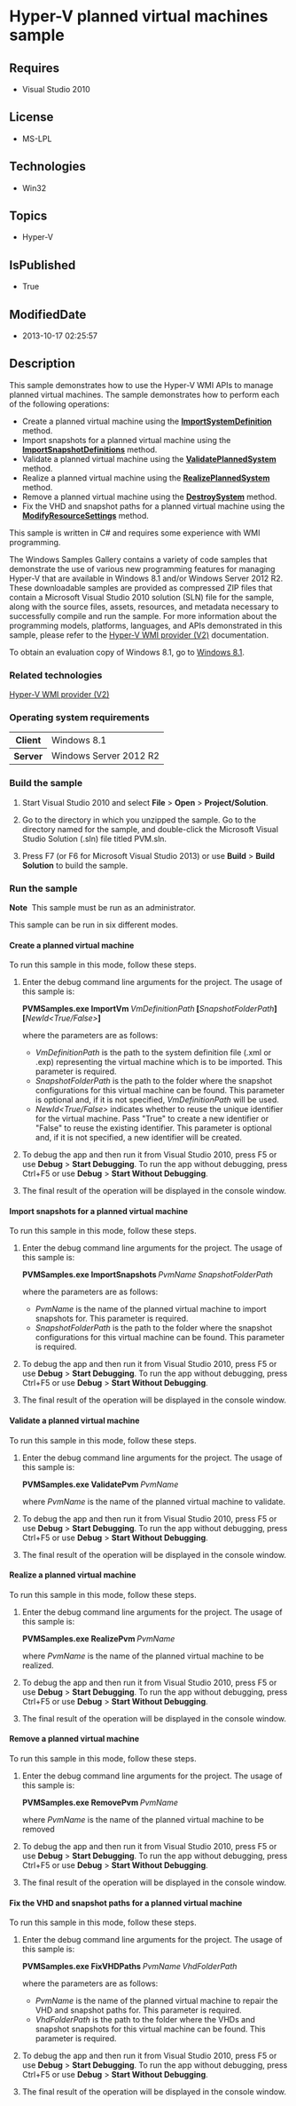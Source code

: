 # Hyper-V planned virtual machines sample
## Requires
* Visual Studio 2010
## License
* MS-LPL
## Technologies
* Win32
## Topics
* Hyper-V
## IsPublished
* True
## ModifiedDate
* 2013-10-17 02:25:57
## Description

<div id="mainSection">
<p>This sample demonstrates how to use the Hyper-V WMI APIs to manage planned virtual machines. The sample demonstrates how to perform each of the following operations:</p>
<ul>
<li>Create a planned virtual machine using the <a href="http://msdn.microsoft.com/en-us/library/windows/desktop/hh850082">
<b>ImportSystemDefinition</b></a> method. </li><li>Import snapshots for a planned virtual machine using the <a href="http://msdn.microsoft.com/en-us/library/windows/desktop/hh850081">
<b>ImportSnapshotDefinitions</b></a> method. </li><li>Validate a planned virtual machine using the <a href="http://msdn.microsoft.com/en-us/library/windows/desktop/hh850311">
<b>ValidatePlannedSystem</b></a> method. </li><li>Realize a planned virtual machine using the <a href="http://msdn.microsoft.com/en-us/library/windows/desktop/hh850268">
<b>RealizePlannedSystem</b></a> method. </li><li>Remove a planned virtual machine using the <a href="http://msdn.microsoft.com/en-us/library/windows/desktop/hh850045">
<b>DestroySystem</b></a> method. </li><li>Fix the VHD and snapshot paths for a planned virtual machine using the <a href="http://msdn.microsoft.com/en-us/library/windows/desktop/hh850099">
<b>ModifyResourceSettings</b></a> method. </li></ul>
<p></p>
<p>This sample is written in C# and requires some experience with WMI programming.</p>
<p>The Windows Samples Gallery contains a variety of code samples that demonstrate the use of various new programming features for managing Hyper-V that are available in Windows&nbsp;8.1 and/or Windows Server&nbsp;2012&nbsp;R2. These downloadable samples are provided as compressed
 ZIP files that contain a Microsoft Visual Studio&nbsp;2010 solution (SLN) file for the sample, along with the source files, assets, resources, and metadata necessary to successfully compile and run the sample. For more information about the programming models,
 platforms, languages, and APIs demonstrated in this sample, please refer to the <a href="http://msdn.microsoft.com/en-us/library/windows/desktop/hh850319">
Hyper-V WMI provider (V2)</a> documentation.</p>
<p>To obtain an evaluation copy of Windows&nbsp;8.1, go to <a href="http://go.microsoft.com/fwlink/p/?linkid=301696">
Windows&nbsp;8.1</a>.</p>
<h3>Related technologies</h3>
<a href="http://msdn.microsoft.com/en-us/library/windows/desktop/hh850319">Hyper-V WMI provider (V2)</a>
<h3>Operating system requirements</h3>
<table>
<tbody>
<tr>
<th>Client</th>
<td><dt>Windows&nbsp;8.1 </dt></td>
</tr>
<tr>
<th>Server</th>
<td><dt>Windows Server&nbsp;2012&nbsp;R2 </dt></td>
</tr>
</tbody>
</table>
<h3>Build the sample</h3>
<ol>
<li>
<p>Start Visual Studio&nbsp;2010 and select <b>File</b> &gt; <b>Open</b> &gt; <b>Project/Solution</b>.</p>
</li><li>
<p>Go to the directory in which you unzipped the sample. Go to the directory named for the sample, and double-click the Microsoft Visual Studio Solution (.sln) file titled PVM.sln.</p>
</li><li>
<p>Press F7 (or F6 for Microsoft Visual Studio&nbsp;2013) or use <b>Build</b> &gt; <b>
Build Solution</b> to build the sample.</p>
</li></ol>
<h3>Run the sample</h3>
<p></p>
<p class="note"><b>Note</b>&nbsp;&nbsp;This sample must be run as an administrator.</p>
<p></p>
<p>This sample can be run in six different modes.</p>
<h4><a id="Create_a_planned_virtual_machine"></a><a id="create_a_planned_virtual_machine"></a><a id="CREATE_A_PLANNED_VIRTUAL_MACHINE"></a>Create a planned virtual machine</h4>
<p>To run this sample in this mode, follow these steps.</p>
<ol>
<li>
<p>Enter the debug command line arguments for the project. The usage of this sample is:</p>
<p><b>PVMSamples.exe ImportVm </b><i>VmDefinitionPath</i><b> [</b><i>SnapshotFolderPath</i><b>] [</b><i>NewId&lt;True/False&gt;</i><b>]</b></p>
<p>where the parameters are as follows:</p>
<ul>
<li><i>VmDefinitionPath</i> is the path to the system definition file (.xml or .exp) representing the virtual machine which is to be imported. This parameter is required.
</li><li><i>SnapshotFolderPath</i> is the path to the folder where the snapshot configurations for this virtual machine can be found. This parameter is optional and, if it is not specified,
<i>VmDefinitionPath</i> will be used. </li><li><i>NewId&lt;True/False&gt;</i> indicates whether to reuse the unique identifier for the virtual machine. Pass &quot;True&quot; to create a new identifier or &quot;False&quot; to reuse the existing identifier. This parameter is optional and, if it is not specified, a new identifier
 will be created. </li></ul>
<p></p>
</li><li>
<p>To debug the app and then run it from Visual Studio&nbsp;2010, press F5 or use <b>Debug</b> &gt;
<b>Start Debugging</b>. To run the app without debugging, press Ctrl&#43;F5 or use <b>
Debug</b> &gt; <b>Start Without Debugging</b>.</p>
</li><li>The final result of the operation will be displayed in the console window. </li></ol>
<h4><a id="Import_snapshots_for_a_planned_virtual_machine"></a><a id="import_snapshots_for_a_planned_virtual_machine"></a><a id="IMPORT_SNAPSHOTS_FOR_A_PLANNED_VIRTUAL_MACHINE"></a>Import snapshots for a planned virtual machine</h4>
<p>To run this sample in this mode, follow these steps.</p>
<ol>
<li>
<p>Enter the debug command line arguments for the project. The usage of this sample is:</p>
<p><b>PVMSamples.exe ImportSnapshots </b><i>PvmName</i><b> </b><i>SnapshotFolderPath</i></p>
<p>where the parameters are as follows:</p>
<ul>
<li><i>PvmName</i> is the name of the planned virtual machine to import snapshots for. This parameter is required.
</li><li><i>SnapshotFolderPath</i> is the path to the folder where the snapshot configurations for this virtual machine can be found. This parameter is required.
</li></ul>
<p></p>
</li><li>
<p>To debug the app and then run it from Visual Studio&nbsp;2010, press F5 or use <b>Debug</b> &gt;
<b>Start Debugging</b>. To run the app without debugging, press Ctrl&#43;F5 or use <b>
Debug</b> &gt; <b>Start Without Debugging</b>.</p>
</li><li>The final result of the operation will be displayed in the console window. </li></ol>
<h4><a id="Validate_a_planned_virtual_machine"></a><a id="validate_a_planned_virtual_machine"></a><a id="VALIDATE_A_PLANNED_VIRTUAL_MACHINE"></a>Validate a planned virtual machine</h4>
<p>To run this sample in this mode, follow these steps.</p>
<ol>
<li>
<p>Enter the debug command line arguments for the project. The usage of this sample is:</p>
<p><b>PVMSamples.exe ValidatePvm </b><i>PvmName</i></p>
<p>where <i>PvmName</i> is the name of the planned virtual machine to validate.</p>
</li><li>
<p>To debug the app and then run it from Visual Studio&nbsp;2010, press F5 or use <b>Debug</b> &gt;
<b>Start Debugging</b>. To run the app without debugging, press Ctrl&#43;F5 or use <b>
Debug</b> &gt; <b>Start Without Debugging</b>.</p>
</li><li>The final result of the operation will be displayed in the console window. </li></ol>
<h4><a id="Realize_a_planned_virtual_machine"></a><a id="realize_a_planned_virtual_machine"></a><a id="REALIZE_A_PLANNED_VIRTUAL_MACHINE"></a>Realize a planned virtual machine</h4>
<p>To run this sample in this mode, follow these steps.</p>
<ol>
<li>
<p>Enter the debug command line arguments for the project. The usage of this sample is:</p>
<p><b>PVMSamples.exe RealizePvm </b><i>PvmName</i></p>
<p>where <i>PvmName</i> is the name of the planned virtual machine to be realized.</p>
</li><li>
<p>To debug the app and then run it from Visual Studio&nbsp;2010, press F5 or use <b>Debug</b> &gt;
<b>Start Debugging</b>. To run the app without debugging, press Ctrl&#43;F5 or use <b>
Debug</b> &gt; <b>Start Without Debugging</b>.</p>
</li><li>The final result of the operation will be displayed in the console window. </li></ol>
<h4><a id="Remove_a_planned_virtual_machine"></a><a id="remove_a_planned_virtual_machine"></a><a id="REMOVE_A_PLANNED_VIRTUAL_MACHINE"></a>Remove a planned virtual machine</h4>
<p>To run this sample in this mode, follow these steps.</p>
<ol>
<li>
<p>Enter the debug command line arguments for the project. The usage of this sample is:</p>
<p><b>PVMSamples.exe RemovePvm </b><i>PvmName</i></p>
<p>where <i>PvmName</i> is the name of the planned virtual machine to be removed</p>
</li><li>
<p>To debug the app and then run it from Visual Studio&nbsp;2010, press F5 or use <b>Debug</b> &gt;
<b>Start Debugging</b>. To run the app without debugging, press Ctrl&#43;F5 or use <b>
Debug</b> &gt; <b>Start Without Debugging</b>.</p>
</li><li>The final result of the operation will be displayed in the console window. </li></ol>
<h4><a id="Fix_the_VHD_and_snapshot_paths_for_a_planned_virtual_machine"></a><a id="fix_the_vhd_and_snapshot_paths_for_a_planned_virtual_machine"></a><a id="FIX_THE_VHD_AND_SNAPSHOT_PATHS_FOR_A_PLANNED_VIRTUAL_MACHINE"></a>Fix the VHD and snapshot paths
 for a planned virtual machine</h4>
<p>To run this sample in this mode, follow these steps.</p>
<ol>
<li>
<p>Enter the debug command line arguments for the project. The usage of this sample is:</p>
<p><b>PVMSamples.exe FixVHDPaths </b><i>PvmName</i><b> </b><i>VhdFolderPath</i></p>
<p>where the parameters are as follows:</p>
<ul>
<li><i>PvmName</i> is the name of the planned virtual machine to repair the VHD and snapshot paths for. This parameter is required.
</li><li><i>VhdFolderPath</i> is the path to the folder where the VHDs and snapshot snapshots for this virtual machine can be found. This parameter is required.
</li></ul>
<p></p>
</li><li>
<p>To debug the app and then run it from Visual Studio&nbsp;2010, press F5 or use <b>Debug</b> &gt;
<b>Start Debugging</b>. To run the app without debugging, press Ctrl&#43;F5 or use <b>
Debug</b> &gt; <b>Start Without Debugging</b>.</p>
</li><li>The final result of the operation will be displayed in the console window. </li></ol>
</div>

